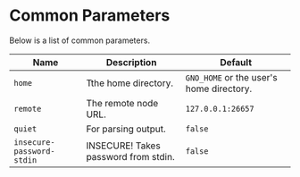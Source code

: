 # Common Parameters

Below is a list of common parameters.

| Name                      | Description                          | Default                                  |
| ------------------------- | ------------------------------------ | ---------------------------------------- |
| `home`                    | Tthe home directory.                 | `GNO_HOME` or the user's home directory. |
| `remote`                  | The remote node URL.                 | `127.0.0.1:26657`                        |
| `quiet`                   | For parsing output.                  | `false`                                  |
| `insecure-password-stdin` | INSECURE! Takes password from stdin. | `false`                                  |

